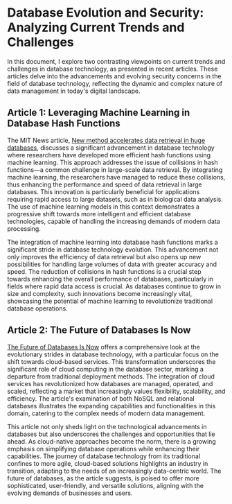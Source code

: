 # Database Evolution and Security: Analyzing Current Trends and Challenges
In this document, I explore two contrasting viewpoints on current trends 
and challenges in database technology, as presented in recent articles. 
These articles delve into the advancements and evolving security concerns 
in the field of database technology, reflecting the dynamic and complex 
nature of data management in today's digital landscape.

 ## Article 1: Leveraging Machine Learning in Database Hash Functions
The MIT News article, [New method accelerates data retrieval in huge databases](https://news.mit.edu/2023/new-method-hash-function-online-databases-0313), discusses a significant advancement in database technology where researchers have developed more efficient hash functions using machine learning. This approach addresses the issue of collisions in hash functions—a common challenge in large-scale data retrieval. By integrating machine learning, the researchers have managed to reduce these collisions, thus enhancing the performance and speed of data retrieval in large databases. This innovation is particularly beneficial for applications requiring rapid access to large datasets, such as in biological data analysis. The use of machine learning models in this context demonstrates a progressive shift towards more intelligent and efficient database technologies, capable of handling the increasing demands of modern data processing​​.

The integration of machine learning into database hash functions marks a significant stride in database technology evolution. This advancement not only improves the efficiency of data retrieval but also opens up new possibilities for handling large volumes of data with greater accuracy and speed. The reduction of collisions in hash functions is a crucial step towards enhancing the overall performance of databases, particularly in fields where rapid data access is crucial. As databases continue to grow in size and complexity, such innovations become increasingly vital, showcasing the potential of machine learning to revolutionize traditional database operations.



## Article 2: The Future of Databases Is Now
[The Future of Databases Is Now](https://www.datanami.com/2023/02/23/the-future-of-databases-is-now/) offers a comprehensive look at the evolutionary strides in database technology, with a particular focus on the shift towards cloud-based services. This transformation underscores the significant role of cloud computing in the database sector, marking a departure from traditional deployment methods. The integration of cloud services has revolutionized how databases are managed, operated, and scaled, reflecting a market that increasingly values flexibility, scalability, and efficiency. The article's examination of both NoSQL and relational databases illustrates the expanding capabilities and functionalities in this domain, catering to the complex needs of modern data management.

This article not only sheds light on the technological advancements in databases but also underscores the challenges and opportunities that lie ahead. As cloud-native approaches become the norm, there is a growing emphasis on simplifying database operations while enhancing their capabilities. The journey of database technology from its traditional confines to more agile, cloud-based solutions highlights an industry in transition, adapting to the needs of an increasingly data-centric world. The future of databases, as the article suggests, is poised to offer more sophisticated, user-friendly, and versatile solutions, aligning with the evolving demands of businesses and users.






